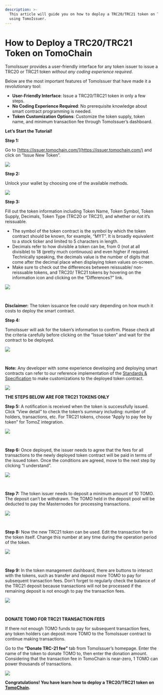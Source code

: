```yaml
---
description: >-
  This article will guide you on how to deploy a TRC20/TRC21 token on TomoChain
  using TomoIssuer.
---
```


# How to Deploy a TRC20/TRC21 Token on TomoChain

TomoIssuer provides a user-friendly interface for any token issuer to issue a TRC20 or TRC21 token _without any coding experience required_. 

Below are the most important features of TomoIssuer that have made it a revolutionary tool:

* **User-Friendly Interface**: Issue a TRC20/TRC21 token in only a few steps.
* **No Coding Experience Required**: No prerequisite knowledge about smart contract programming is needed.
* **Token Customization Options**: Customize the token supply, token name, and minimum transaction fee through TomoIssuer’s dashboard.

**Let’s Start the Tutorial!**

**Step 1:** 

Go to [https://issuer.tomochain.com/](https://issuer.tomochain.com/) and click on “Issue New Token”. 

![](https://lh3.googleusercontent.com/ndCZhxRX0DduCHamfc5suwnVgXZQMFkSASLryG9M_C3m0XF7uHRPkjN-XqQ9HdWgMDllWsuqQPgLR1d8eiucYwxKtisx8wkoG_vkLF1eA7VdCEgMmMCrK0duv7h3u85CrpG1O_Zz)

**‌Step 2:**

Unlock your wallet by choosing one of the available methods. 

![](https://lh5.googleusercontent.com/5i4cEou5twtRPvc8KlIDBUnYTUnOxqkdBsIGtdO3f1BI2wxNuhKDyPcbwPJP2g1iMY1386YvY1f-WH_BkTO5YXojnaIgRR1BmKCb72KcJNwg4lT2kktO7WCZWfq9EuU0YnTctulc)

**Step 3:** 

Fill out the token information including Token Name, Token Symbol, Token Supply, Decimals, Token Type \(TRC20 or TRC21\), and whether or not it’s reissuable. 

* The symbol of the token contract is the symbol by which the token contract should be known, for example, “MYT”. It is broadly equivalent to a stock ticker and limited to 5 characters in length.
* Decimals refer to how divisible a token can be, from 0 \(not at all divisible\) to 18 \(pretty much continuous\) and even higher if required. Technically speaking, the decimals value is the number of digits that come after the decimal place when displaying token values on-screen.
* Make sure to check out the differences between reissuable/ non-reissuable tokens, and TRC20/ TRC21 tokens by hovering on the information icon and clicking on the “Differences?” link.

![](https://lh4.googleusercontent.com/RccOJoSplATEnan10naKZ0PW-qrB-L_cOiJNpQFJBhLJH9ENCkRl77eKfqKQtrVd3B6pkElCrB7iOZCMokegoibCrwmIKMXsM3WljvPgFa7n7Nzxddct4sofZUEmaetbKYOB83TH)

**‌**

**Disclaimer:** The token issuance fee could vary depending on how much it costs to deploy the smart contract.

**Step 4:** 

TomoIssuer will ask for the token’s information to confirm. Please check all the criteria carefully before clicking on the “Issue token” and wait for the contract to be deployed.

![](https://lh6.googleusercontent.com/FKGeW-r5zOD0k8_OK8bXeCBE8XQTKeOknb2-IAtHbg-NGbAn9VePi64q9rnlDSVk9_22NX25WnDFQmUwPaBxFwVWozcYWbt5lvcwrxd5hENZ76gav3uCVhNCjaxx0YS5ibVoFHtX)

**‌**

**Note:** Any developer with some experience  developing and deploying smart contracts can refer to our reference implementation of the [Standards & Specification](https://docs.tomochain.com/developer-guide/standards-and-specification) to make customizations to the deployed token contract.

![](https://lh3.googleusercontent.com/qqgnCnXWddC0SItsud0_K51w0Op8SB0tN-RXMsWH-KhCn-tekT39feMYeSv7G-lAdCJZSgWlarm1VdNKOvnwgfZ10SzUba7mMvR-u8lfS0gqvSfXXP-_SMFO14OuDG2QTIz-h2cL)

**‌THE STEPS BELOW ARE FOR TRC21 TOKENS ONLY** 

**Step 5:** A notification is received when the token is successfully issued. Click “View detail” to check the token’s summary including: number of holders, transactions, etc. For TRC21 tokens, choose “Apply to pay fee by token” for TomoZ integration.

![](https://lh6.googleusercontent.com/jDsY6vWSe0Y5P9EjObPSZEDBrV_0zZGvO15LFXyHSpTx-M972hgqLZh34gpxsBj5IqS-K6WYWCotzgrkDOthY-EYMYTuIWehi26hYznpBsDm8tXjk--VJ6b_p6_-RX6wGqRB64g8)

**‌**

**Step 6:** Once deployed, the issuer needs to agree that the fees for all transactions to the newly deployed token contract will be paid in terms of the issued token. Once the conditions are agreed, move to the next step by clicking “I understand”. 

![](https://lh4.googleusercontent.com/4nRywJ0MmqAEciEaHPJQsNDRaEL6RuvbzHG2zi506cOrteVyGCEqWZAdxKAzI_W7UKkuv85fJsp8UTAb77MUwWxvIIbO7AS7RrRKoYsemosNhoYfRwYBpuaqLojyRp_vcCLoOQru)

**‌**

**Step 7:** The token issuer needs to deposit a minimum amount of 10 TOMO. The deposit can’t be withdrawn. The TOMO held in the deposit pool will be deducted to pay the Masternodes for processing transactions.

![](https://lh3.googleusercontent.com/rqDRZGEd_BBjkms5iWYVB3Ys_kdrKvj_7yY70CYlOcg26YnMxpntsnJoFgIhfdvrAFoMMwxAIKGZi1DxyqbtpObIGlevNs9mP3ldM0tMpfc9CpHHbYW9E3qRYeIYWfawAtYEndiQ)

**‌**

**Step 8:** Now the new TRC21 token can be used. Edit the transaction fee in the token itself. Change this number at any time during the operation period of the token.

![](https://lh6.googleusercontent.com/QEY3QQNDmPHcx4_jLgQvRPJ7NlWfOfHd7b2hMXqCK6r5OWNvunWEUDV1XAa6TvyziJyi4vHH8kuiA3T6tCXOe2Tc32R5L5x02skRtPnqD4zikAPdRSd9QIx4xEGcBmI0YAUwzdnd)

**‌**

**Step 9:** In the token management dashboard, there are buttons to interact with the tokens, such as transfer and deposit more TOMO to pay for subsequent transaction fees. Don’t forget to regularly check the balance of the TRC21 deposit because transactions will not be processed if the remaining deposit is not enough to pay the transaction fees.

![](https://lh6.googleusercontent.com/y4NeHbkMYg3okdwFArVk811aFCHeSWO-ODXFkDnIJGONZlmJtmaTEo0bPAHIj2rwz7pEsB41Dc91eqRey5ls39RaKiSxpAY_nki1B8bOBKkjjop0kP0uAphayfuTIt4Uc1KOmBtK)

**‌**

**DONATE TOMO FOR TRC21 TRANSACTION FEES**

If there  not enough TOMO funds to pay for subsequent transaction fees, any token holders can deposit more TOMO to the TomoIssuer contract to continue making transactions.‌

Go to the **“Donate TRC-21 fee”** tab from TomoIssuer’s homepage. Enter the name of the token to donate TOMO to, then enter the donation amount. Considering that the transaction fee in TomoChain is near-zero, 1 TOMO can power thousands of transactions.

![](https://lh3.googleusercontent.com/adPbuBA9dQXnxKR8uijdGDfvGi3-AOI9wrIiWm3IIK-iu_mELvtYp-ADpZBPj1zgdbo3178IwrkVq3sIB-wXkupB77Ad4mGZNu68Vo6kw2DycvzIp_OJmyLj2RibS-L8q0QAMDxu)

**‌Congratulations! You have learn how to deploy a TRC20/TRC21 token on**[ **TomoChain**](http://tomochain.com/)**.**

